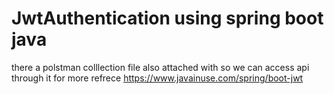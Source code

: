 # JwtAuthentication using spring boot java 

there a polstman colllection file also attached with so we can access api through it 
for more refrece https://www.javainuse.com/spring/boot-jwt
